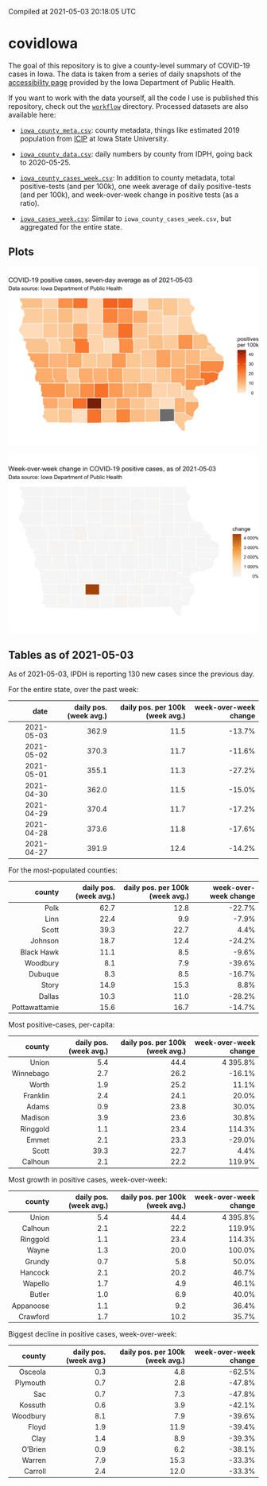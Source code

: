 Compiled at 2021-05-03 20:18:05 UTC

<!-- README.md is generated from README.Rmd. Please edit that file -->

# covidIowa

<!-- badges: start -->

<!-- badges: end -->

The goal of this repository is to give a county-level summary of
COVID-19 cases in Iowa. The data is taken from a series of daily
snapshots of the [accessibility
page](https://coronavirus.iowa.gov/pages/access) provided by the Iowa
Department of Public Health.

If you want to work with the data yourself, all the code I use is
published this repository, check out the [`workflow`](workflow)
directory. Processed datasets are also available here:

  - [`iowa_county_meta.csv`](https://raw.githubusercontent.com/ijlyttle/covidIowa/master/workflow/data/99-publish/iowa_county_meta.csv):
    county metadata, things like estimated 2019 population from
    [ICIP](https://www.icip.iastate.edu/tables/population/counties-estimates)
    at Iowa State University.

  - [`iowa_county_data.csv`](https://raw.githubusercontent.com/ijlyttle/covidIowa/master/workflow/data/99-publish/iowa_county_data.csv):
    daily numbers by county from IDPH, going back to 2020-05-25.

  - [`iowa_county_cases_week.csv`](https://raw.githubusercontent.com/ijlyttle/covidIowa/master/workflow/data/99-publish/iowa_county_data.csv):
    In addition to county metadata, total positive-tests (and per 100k),
    one week average of daily positive-tests (and per 100k), and
    week-over-week change in positive tests (as a ratio).

  - [`iowa_cases_week.csv`](https://raw.githubusercontent.com/ijlyttle/covidIowa/master/workflow/data/99-publish/iowa_cases_week.csv):
    Similar to `iowa_county_cases_week.csv`, but aggregated for the
    entire state.

## Plots

![](workflow/data/99-publish/iowa_cases.png)

![](workflow/data/99-publish/iowa_change.png)

## Tables as of 2021-05-03

As of 2021-05-03, IPDH is reporting 130 new cases since the previous
day.

For the entire state, over the past week:

|       date | daily pos. (week avg.) | daily pos. per 100k (week avg.) | week-over-week change |
| ---------: | ---------------------: | ------------------------------: | --------------------: |
| 2021-05-03 |                  362.9 |                            11.5 |               \-13.7% |
| 2021-05-02 |                  370.3 |                            11.7 |               \-11.6% |
| 2021-05-01 |                  355.1 |                            11.3 |               \-27.2% |
| 2021-04-30 |                  362.0 |                            11.5 |               \-15.0% |
| 2021-04-29 |                  370.4 |                            11.7 |               \-17.2% |
| 2021-04-28 |                  373.6 |                            11.8 |               \-17.6% |
| 2021-04-27 |                  391.9 |                            12.4 |               \-14.2% |

For the most-populated counties:

|        county | daily pos. (week avg.) | daily pos. per 100k (week avg.) | week-over-week change |
| ------------: | ---------------------: | ------------------------------: | --------------------: |
|          Polk |                   62.7 |                            12.8 |               \-22.7% |
|          Linn |                   22.4 |                             9.9 |                \-7.9% |
|         Scott |                   39.3 |                            22.7 |                  4.4% |
|       Johnson |                   18.7 |                            12.4 |               \-24.2% |
|    Black Hawk |                   11.1 |                             8.5 |                \-9.6% |
|      Woodbury |                    8.1 |                             7.9 |               \-39.6% |
|       Dubuque |                    8.3 |                             8.5 |               \-16.7% |
|         Story |                   14.9 |                            15.3 |                  8.8% |
|        Dallas |                   10.3 |                            11.0 |               \-28.2% |
| Pottawattamie |                   15.6 |                            16.7 |               \-14.7% |

Most positive-cases, per-capita:

|    county | daily pos. (week avg.) | daily pos. per 100k (week avg.) | week-over-week change |
| --------: | ---------------------: | ------------------------------: | --------------------: |
|     Union |                    5.4 |                            44.4 |              4 395.8% |
| Winnebago |                    2.7 |                            26.2 |               \-16.1% |
|     Worth |                    1.9 |                            25.2 |                 11.1% |
|  Franklin |                    2.4 |                            24.1 |                 20.0% |
|     Adams |                    0.9 |                            23.8 |                 30.0% |
|   Madison |                    3.9 |                            23.6 |                 30.8% |
|  Ringgold |                    1.1 |                            23.4 |                114.3% |
|     Emmet |                    2.1 |                            23.3 |               \-29.0% |
|     Scott |                   39.3 |                            22.7 |                  4.4% |
|   Calhoun |                    2.1 |                            22.2 |                119.9% |

Most growth in positive cases, week-over-week:

|    county | daily pos. (week avg.) | daily pos. per 100k (week avg.) | week-over-week change |
| --------: | ---------------------: | ------------------------------: | --------------------: |
|     Union |                    5.4 |                            44.4 |              4 395.8% |
|   Calhoun |                    2.1 |                            22.2 |                119.9% |
|  Ringgold |                    1.1 |                            23.4 |                114.3% |
|     Wayne |                    1.3 |                            20.0 |                100.0% |
|    Grundy |                    0.7 |                             5.8 |                 50.0% |
|   Hancock |                    2.1 |                            20.2 |                 46.7% |
|   Wapello |                    1.7 |                             4.9 |                 46.1% |
|    Butler |                    1.0 |                             6.9 |                 40.0% |
| Appanoose |                    1.1 |                             9.2 |                 36.4% |
|  Crawford |                    1.7 |                            10.2 |                 35.7% |

Biggest decline in positive cases, week-over-week:

|   county | daily pos. (week avg.) | daily pos. per 100k (week avg.) | week-over-week change |
| -------: | ---------------------: | ------------------------------: | --------------------: |
|  Osceola |                    0.3 |                             4.8 |               \-62.5% |
| Plymouth |                    0.7 |                             2.8 |               \-47.8% |
|      Sac |                    0.7 |                             7.3 |               \-47.8% |
|  Kossuth |                    0.6 |                             3.9 |               \-42.1% |
| Woodbury |                    8.1 |                             7.9 |               \-39.6% |
|    Floyd |                    1.9 |                            11.9 |               \-39.4% |
|     Clay |                    1.4 |                             8.9 |               \-39.3% |
|  O’Brien |                    0.9 |                             6.2 |               \-38.1% |
|   Warren |                    7.9 |                            15.3 |               \-33.3% |
|  Carroll |                    2.4 |                            12.0 |               \-33.3% |
